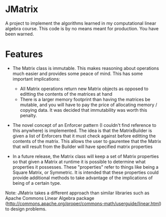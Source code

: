 JMatrix
=======

A project to implement the algorithms learned in my computational linear algebra course. This code is by no means meant for production. You have been warned.

Features
=======

* The Matrix class is immutable. This makes reasoning about operations much easier and provides some peace of mind. This has some important implications:
	* All Matrix operations return new Matrix objects as opposed to editting the contents of the matrices at hand
	* There is a larger memory footprint than having the matrices be mutable, and you will have to pay the price of allocating memory / copying data. It was decided that immutability was worth this penalty.

* The novel concept of an Enforcer pattern (I couldn't find reference to this anywhere) is implemented. The idea is that the MatrixBuilder is given a list of Enforcers that it must check against before editting the contents of the matrix. This allows the user to gaurentee that the Matrix that will result from the Builder will have specified matrix properties

* In a future release, the Matrix class will keep a set of Matrix properties so that given a Matrix at runtime it is possible to determine what properties it possesses. These "properties" refer to things like being a Square Matrix, or Symmetric. It is intended that these properties could provide additional methods to take advantage of the implications of being of a certain type.

Note: JMatrix takes a different approach than similar libraries such as Apache Commons Linear Algebra package (http://commons.apache.org/proper/commons-math/userguide/linear.html) to design problems.
